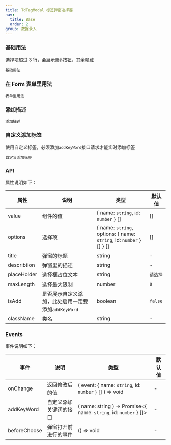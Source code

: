 ```yaml
---
title: TdTagModal 标签弹窗选择器
nav:
  title: Base
  order: 2
group: 数据录入
---
```


### 基础用法

选择项超过 3 行，会展示`更多`按钮，其余隐藏

<code src="./demos/index.tsx" >基础用法</code>

### 在 Form 表单里用法

<code src="./demos/inForm.tsx">表单里用法</code>

### 添加描述

<code src="./demos/desTag.tsx">添加描述</code>

### 自定义添加标签

使用自定义标签，必须添加`addKeyWord`接口请求才能实时添加标签

<code src="./demos/addTag.tsx">自定义添加标签</code>

### API

属性说明如下：

| 属性        | 说明                                               | 类型                                                                | 默认值   |
| ----------- | -------------------------------------------------- | ------------------------------------------------------------------- | -------- |
| value       | 组件的值                                           | { name: `string`, id: `number` } []                                 | []       |
| options     | 选择项                                             | { name: `string`, options: { name: `string`, id: `number` } [] } [] | []       |
| title       | 弹窗的标题                                         | string                                                              | -        |
| describtion | 弹窗里的描述                                       | string                                                              | -        |
| placeHolder | 选择框占位文本                                     | string                                                              | `请选择` |
| maxLength   | 选择最大限制                                       | number                                                              | `8`      |
| isAdd       | 是否展示自定义添加，此处启用一定要添加`addKeyWord` | boolean                                                             | `false`  |
| className   | 类名                                               | string                                                              | -        |

### Events

事件说明如下：

| 事件         | 说明                   | 类型                                                             | 默认值 |
| ------------ | ---------------------- | ---------------------------------------------------------------- | ------ |
| onChange     | 返回修改后的值         | ( event: { name: `string`, id: `number` } [] ) => void           | -      |
| addKeyWord   | 自定义添加关键词的接口 | ( name: string ) => Promise<{ name: `string`, id: `number` } []> | -      |
| beforeChoose | 弹窗打开前进行的事件   | () => void                                                       | -      |
